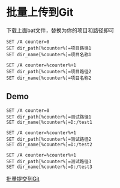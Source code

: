 # 批量上传到Git
下载上面bat文件，替换为你的项目和路径即可
```Batch
SET /A counter=0
SET dir_path[%counter%]=项目路径1
SET dir_name[%counter%]=项目名称1

SET /A counter=%counter%+1
SET dir_path[%counter%]=项目路径2
SET dir_name[%counter%]=项目名称2
```

## Demo
```Batch
SET /A counter=0
SET dir_path[%counter%]=测试路径1
SET dir_name[%counter%]=D:/test1

SET /A counter=%counter%+1
SET dir_path[%counter%]=测试路径2
SET dir_name[%counter%]=D:/test2

SET /A counter=%counter%+1
SET dir_path[%counter%]=测试路径3
SET dir_name[%counter%]=D:/test3
```

[批量提交到Git](https://www.cnblogs.com/hcbin/p/16329367.html)
